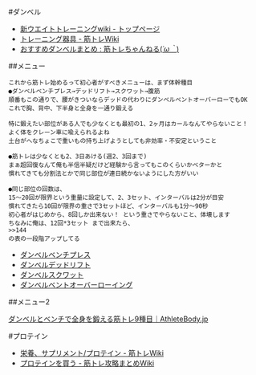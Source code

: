 #ダンベル

*  [新ウエイトトレーニングwiki - トップページ](http://www48.atwiki.jp/pumpup)
*  [トレーニング器具 - 筋トレWiki](http://weighttrainingfaq.com/wiki/index.php?%A5%C8%A5%EC%A1%BC%A5%CB%A5%F3%A5%B0%B4%EF%B6%F1)
*  [おすすめダンベルまとめ : 筋トレちゃんねる(*´ω｀*)](http://kintore.2chblog.jp/archives/34909640.html)

##メニュー

    これから筋トレ始めるって初心者がすべきメニューは、まず体幹種目
    ●ダンベルベンチプレス→デッドリフト→スクワット→腹筋
    順番もこの通りで、腰がきついならデッドの代わりにダンベルベントオーバーローでもOK
    これで胸、背中、下半身と全身を一通り鍛える
    
    特に鍛えたい部位がある人でも少なくとも最初の1、2ヶ月はカールなんてやらないこと！
    よく体をクレーン車に喩えられるよね
    土台がへなちょこで重いもの持ち上げようとしても非効率・不安定ということ
    
    ●筋トレは少なくとも2、3日あける(週2、3回まで)
    まぁ超回復なんて俺も半信半疑だけど経験から言ってもこのくらいかベターかと
    慣れてきても分割法とかで同じ部位が連日続かないようにした方がいい
    
    ●同じ部位の回数は、
    15〜20回が限界という重量に設定して、2、3セット、インターバルは2分が目安
    慣れてきたら10回が限界の重さで3セットほど、インターバルも1分〜90秒
    初心者がはじめから、8回しか出来ない！ という重さでやらないこと、体壊します
    ちなみに俺は、12回*3セット まで出来たら、
    >>144
    の表の一段階アップしてる 


*  [ダンベルベンチプレス](http://homegym-training.com/trainingmenu/weight/01_mune/mune_dumbbell_01.html)
*  [ダンベルデッドリフト](http://homegym-training.com/trainingmenu/weight/03_senaka/senaka_dumbbell_03.html)
*  [ダンベルスクワット](http://homegym-training.com/trainingmenu/weight/08_ashi/ashi_dumbbell_01.html)
*  [ダンベルベントオーバーローイング](http://homegym-training.com/trainingmenu/weight/03_senaka/senaka_dumbbell_01.html)

##メニュー2

[ダンベルとベンチで全身を鍛える筋トレ9種目｜AthleteBody.jp](http://athletebody.jp/2015/02/20/dumbbell-program/)

#プロテイン

*  [栄養、サプリメント/プロテイン - 筋トレWiki](http://weighttrainingfaq.com/wiki/index.php?%B1%C9%CD%DC%A1%A2%A5%B5%A5%D7%A5%EA%A5%E1%A5%F3%A5%C8%2F%A5%D7%A5%ED%A5%C6%A5%A4%A5%F3)
*  [プロテインを買う - 筋トレ攻略まとめWiki](http://kintore.wiki.fc2.com/wiki/%E3%83%97%E3%83%AD%E3%83%86%E3%82%A4%E3%83%B3%E3%82%92%E8%B2%B7%E3%81%86)
